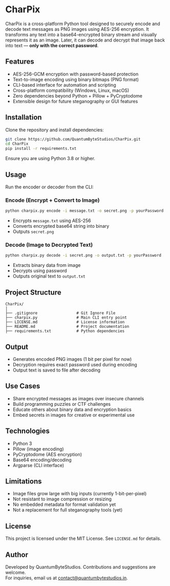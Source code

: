 # CharPix

CharPix is a cross-platform Python tool designed to securely encode and decode text messages as PNG images using AES-256 encryption. It transforms any text into a base64-encrypted binary stream and visually represents it as an image. Later, it can decode and decrypt that image back into text — **only with the correct password**.

## Features

- AES-256-GCM encryption with password-based protection
- Text-to-image encoding using binary bitmaps (PNG format)
- CLI-based interface for automation and scripting
- Cross-platform compatibility (Windows, Linux, macOS)
- Zero dependencies beyond Python + Pillow + PyCryptodome
- Extensible design for future steganography or GUI features

## Installation

Clone the repository and install dependencies:

```bash
git clone https://github.com/QuantumByteStudios/CharPix.git
cd CharPix
pip install -r requirements.txt
```

Ensure you are using Python 3.8 or higher.

## Usage

Run the encoder or decoder from the CLI:

### Encode (Encrypt + Convert to Image)
```bash
python charpix.py encode -i message.txt -o secret.png -p yourPassword
```
- Encrypts `message.txt` using AES-256
- Converts encrypted base64 string into binary
- Outputs `secret.png`

### Decode (Image to Decrypted Text)
```bash
python charpix.py decode -i secret.png -o output.txt -p yourPassword
```
- Extracts binary data from image
- Decrypts using password
- Outputs original text to `output.txt`

## Project Structure

```
CharPix/
│
├── .gitignore                 # Git Ignore File
├── charpix.py                 # Main CLI entry point
├── LICENSE.md                 # License information
├── README.md                  # Project documentation
├── requirements.txt           # Python dependencies
```

## Output

- Generates encoded PNG images (1 bit per pixel for now)
- Decryption requires exact password used during encoding
- Output text is saved to file after decoding

## Use Cases

- Share encrypted messages as images over insecure channels
- Build programming puzzles or CTF challenges
- Educate others about binary data and encryption basics
- Embed secrets in images for creative or experimental use

## Technologies

- Python 3
- Pillow (image encoding)
- PyCryptodome (AES encryption)
- Base64 encoding/decoding
- Argparse (CLI interface)

## Limitations

- Image files grow large with big inputs (currently 1-bit-per-pixel)
- Not resistant to image compression or resizing
- No embedded metadata for format validation yet
- Not a replacement for full steganography tools (yet)

## License

This project is licensed under the MIT License. See `LICENSE.md` for details.

## Author

Developed by QuantumByteStudios. Contributions and suggestions are welcome.  
For inquiries, email us at [contact@quantumbytestudios.in](mailto:contact@quantumbytestudios.in).